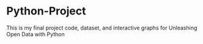 # Python-Project
This is my final project code, dataset, and interactive graphs for Unleashing Open Data with Python

